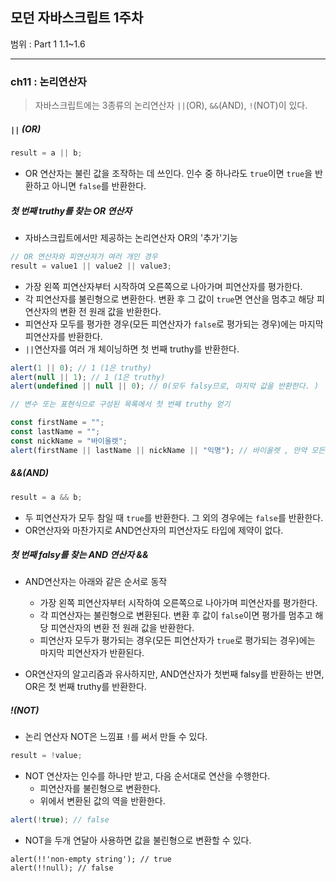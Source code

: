 ## 모던 자바스크립트 1주차

범위 : Part 1 1.1~1.6

---

### ch11 : 논리연산자

> 자바스크립트에는 3종류의 논리연산자 <code>||</code>(OR), <code>&&</code>(AND), <code>!</code>(NOT)이 있다.

##### <code>||</code> (OR)

```js
result = a || b;
```

- OR 연산자는 불린 값을 조작하는 데 쓰인다. 인수 중 하나라도 <code>true</code>이면 <code>true</code>을 반환하고 아니면 <code>false</code>를 반환한다.

##### 첫 번째 truthy를 찾는 OR 연산자

- 자바스크립트에서만 제공하는 논리연산자 OR의 '추가'기능

```js
// OR 연산자와 피연산자가 여러 개인 경우
result = value1 || value2 || value3;
```

- 가장 왼쪽 피연산자부터 시작하여 오른쪽으로 나아가며 피연산자를 평가한다.
- 각 피연산자를 불린형으로 변환한다. 변환 후 그 값이 <code>true</code>면 연산을 멈추고 해당 피연산자의 변환 전 원래 값을 반환한다.
- 피연산자 모두를 평가한 경우(모든 피연산자가 <code>false</code>로 평가되는 경우)에는 마지막 피연산자를 반환한다.
- <code>||</code>연산자를 여러 개 체이닝하면 첫 번째 truthy를 반환한다.

```js
alert(1 || 0); // 1 (1은 truthy)
alert(null || 1); // 1 (1은 truthy)
alert(undefined || null || 0); // 0(모두 falsy므로, 마지막 값을 반환한다. )
```

```js
// 변수 또는 표현식으로 구성된 목록에서 첫 번째 truthy 얻기

const firstName = "";
const lastName = "";
const nickName = "바이올렛";
alert(firstName || lastName || nickName || "익명"); // 바이올렛 , 만약 모든 변수가 falsy면 '익명'이 출력되었을 것
```

##### &&(AND)

```js
result = a && b;
```

- 두 피연산자가 모두 참일 때 <code>true</code>를 반환한다. 그 외의 경우에는 <code>false</code>를 반환한다.
- OR연산자와 마찬가지로 AND연산자의 피연산자도 타입에 제약이 없다.

##### 첫 번째 falsy를 찾는 AND 연산자 &&

- AND연산자는 아래와 같은 순서로 동작

  - 가장 왼쪽 피연산자부터 시작하여 오른쪽으로 나아가며 피연산자를 평가한다.
  - 각 피연산자는 불린형으로 변환된다. 변환 후 값이 <code>false</code>이면 평가를 멈추고 해당 피연산자의 변환 전 원래 값을 반환한다.
  - 피연산자 모두가 평가되는 경우(모든 피연산자가 <code>true</code>로 평가되는 경우)에는 마지막 피연산자가 반환된다.

- OR연산자의 알고리즘과 유사하지만, AND연산자가 첫번째 falsy를 반환하는 반면, OR은 첫 번째 truthy를 반환한다.

##### !(NOT)

- 논리 연산자 NOT은 느낌표 <code>!</code>를 써서 만들 수 있다.

```js
result = !value;
```

- NOT 연산자는 인수를 하나만 받고, 다음 순서대로 연산을 수행한다.
  - 피연산자를 불린형으로 변환한다.
  - 위에서 변환된 값의 역을 반환한다.

```js
alert(!true); // false
```

- NOT을 두개 연달아 사용하면 값을 불린형으로 변환할 수 있다.

```JS
alert(!!'non-empty string'); // true
alert(!!null); // false
```
